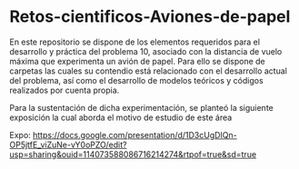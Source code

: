 # Retos-cientificos-Aviones-de-papel
En este repositorio se dispone de los elementos requeridos para el desarrollo y práctica del problema 10, asociado con la distancia de vuelo máxima que experimenta un avión de papel. Para ello se dispone de carpetas las cuales su contendio está relacionado con el desarrollo actual del problema, así como el desarrollo de modelos teóricos y códigos realizados por cuenta propia.


Para la sustentación de dicha experimentación, se planteó la siguiente exposición la cual aborda el motivo de estudio de este área

Expo: https://docs.google.com/presentation/d/1D3cUgDIQn-OP5jtfE_viZuNe-vY0oPZO/edit?usp=sharing&ouid=114073588086716214274&rtpof=true&sd=true
